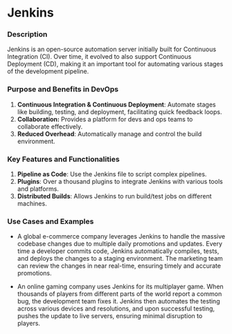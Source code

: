 # Jenkins

### Description
Jenkins is an open-source automation server initially built for Continuous Integration (CI). Over time, it evolved to also support Continuous Deployment (CD), making it an important tool for automating various stages of the development pipeline.

### Purpose and Benefits in DevOps
   
1. **Continuous Integration & Continuous Deployment**: Automate stages like building, testing, and deployment, facilitating quick feedback loops.
2. **Collaboration:** Provides a platform for devs and ops teams to collaborate effectively. 
3. **Reduced Overhead**: Automatically manage and control the build environment.


### Key Features and Functionalities

1. **Pipeline as Code**: Use the Jenkins file to script complex pipelines.
 2. **Plugins**: Over a thousand plugins to integrate Jenkins with various tools and platforms.
 3. **Distributed Builds**: Allows Jenkins to run build/test jobs on different machines.

### Use Cases and Examples
    
- A global e-commerce company leverages Jenkins to handle the massive codebase changes due to multiple daily promotions and updates. Every time a developer commits code, Jenkins automatically compiles, tests, and deploys the changes to a staging environment. The marketing team can review the changes in near real-time, ensuring timely and accurate promotions. 

- An online gaming company uses Jenkins for its multiplayer game. When thousands of players from different parts of the world report a common bug, the development team fixes it. Jenkins then automates the testing across various devices and resolutions, and upon successful testing, pushes the update to live servers, ensuring minimal disruption to players.
